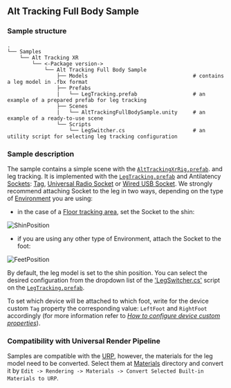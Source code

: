 ## Alt Tracking Full Body Sample

### Sample structure
    .
    └── Samples
        └── Alt Tracking XR
            └── <-Package version->    
                └── Alt Tracking Full Body Sample
                    ├── Models                                  # contains a leg model in .fbx format
                    ├── Prefabs
                    |   └── LegTracking.prefab                  # an example of a prepared prefab for leg tracking
                    ├── Scenes
                    |   └── AltTrackingFullBodySample.unity     # an example of a ready-to-use scene
                    └── Scripts                                 
                        └── LegSwitcher.cs                      # an utility script for selecting leg tracking configuration

### Sample description

The sample contains a simple scene with the [`AltTrackingXrRig.prefab`](../../Prefabs). and leg tracking. 
It is implemented with the [`LegTracking.prefab`](./Prefabs) and Antilatency [Sockets](https://developers.antilatency.com/Terms/Socket_en.html): [Tag](https://developers.antilatency.com/Hardware/Tag_en.html), [Universal Radio Socket](https://developers.antilatency.com/Hardware/Universal_Radio_Socket_en.html) or [Wired USB Socket](https://developers.antilatency.com/Hardware/WiredUSBSocket_en.html). 
We strongly recommend attaching Socket to the leg in two ways, depending on the type of [Environment](https://developers.antilatency.com/Terms/Environment_en.html) you are using:
* in the case of a [Floor tracking area](https://developers.antilatency.com/Hardware/TrackingAreaFloor_en.html), set the Socket to the shin: 

![ShinPosition](https://user-images.githubusercontent.com/69207595/200616197-084e4615-2b7b-4d02-b226-7beffa5abcf5.jpg)
* if you are using any other type of Environment, attach the Socket to the foot: 

![FeetPosition](https://user-images.githubusercontent.com/69207595/200616164-ac7dbad7-d347-4f26-a1b6-9a709f744b34.jpg)

By default, the leg model is set to the shin position. You can select the desired configuration from the dropdown list of the ['LegSwitcher.cs'](./Scripts/LegSwitcher.cs) script on the [`LegTracking.prefab`](./Prefabs).

To set which device will be attached to which foot, write for the device custom `Tag` property the corresponding value: `LeftFoot` and `RightFoot` accordingly (for more information refer to *[How to configure device custom properties](https://developers.antilatency.com/HowTo/Set_Device_Custom_Properties_en.html)*). 

### Compatibility with Universal Render Pipeline

Samples are compatible with the [URP](https://docs.unity3d.com/Packages/com.unity.render-pipelines.universal@15.0/manual/index.html), however, the materials for the leg model need to be converted. Select them at [Materials](./Models/RoboLeg/Materials) directory and convert it by `Edit -> Rendering -> Materials -> Convert Selected Built-in Materials to URP`.
